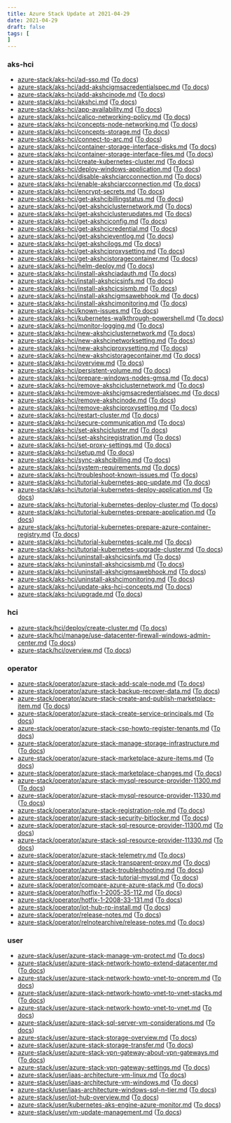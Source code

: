 ```yaml
---
title: Azure Stack Update at 2021-04-29
date: 2021-04-29
draft: false
tags: [
]
---
```


### aks-hci
- [azure-stack/aks-hci/ad-sso.md](https://github.com/MicrosoftDocs/azure-stack-docs/compare/fd90f81..5d9514f#diff-5e9e11f4b728ddf21be71cd17214069a53e0f86e86e102fbac474af0163bd72e) ([To docs](https://docs.microsoft.com/en-us/azure-stack/aks-hci/ad-sso?WT.mc_id=AZ-MVP-5003408))
- [azure-stack/aks-hci/add-akshcigmsacredentialspec.md](https://github.com/MicrosoftDocs/azure-stack-docs/compare/fd90f81..5d9514f#diff-b706be522b175b8bb2f3e3814773f61a9c201fd6669f599c85949719ba4a9065) ([To docs](https://docs.microsoft.com/en-us/azure-stack/aks-hci/add-akshcigmsacredentialspec?WT.mc_id=AZ-MVP-5003408))
- [azure-stack/aks-hci/add-akshcinode.md](https://github.com/MicrosoftDocs/azure-stack-docs/compare/fd90f81..5d9514f#diff-cb702e0e332e7e1cc09c2072c68e5f4bfc274faa4ab4a0d924276e3d9a0b77cd) ([To docs](https://docs.microsoft.com/en-us/azure-stack/aks-hci/add-akshcinode?WT.mc_id=AZ-MVP-5003408))
- [azure-stack/aks-hci/akshci.md](https://github.com/MicrosoftDocs/azure-stack-docs/compare/fd90f81..5d9514f#diff-cd1a56a03e648223e23ddc0ae62e5c841d6d149dd53238f6059d131558ffefc4) ([To docs](https://docs.microsoft.com/en-us/azure-stack/aks-hci/akshci?WT.mc_id=AZ-MVP-5003408))
- [azure-stack/aks-hci/app-availability.md](https://github.com/MicrosoftDocs/azure-stack-docs/compare/fd90f81..5d9514f#diff-8ca5de5f4e35a32c38df3fb85301342c56adf53b5adb6e4b8b1f4840bff6a51a) ([To docs](https://docs.microsoft.com/en-us/azure-stack/aks-hci/app-availability?WT.mc_id=AZ-MVP-5003408))
- [azure-stack/aks-hci/calico-networking-policy.md](https://github.com/MicrosoftDocs/azure-stack-docs/compare/fd90f81..5d9514f#diff-21d25c5b054f0739c4da43275353848ccdaa026e74d2c86d6fc5ce5b78526dfa) ([To docs](https://docs.microsoft.com/en-us/azure-stack/aks-hci/calico-networking-policy?WT.mc_id=AZ-MVP-5003408))
- [azure-stack/aks-hci/concepts-node-networking.md](https://github.com/MicrosoftDocs/azure-stack-docs/compare/fd90f81..5d9514f#diff-8a7ba6f30ad1961105d8c15d1197f0d164eaf71cb0aa9b626ed385477dbe27d7) ([To docs](https://docs.microsoft.com/en-us/azure-stack/aks-hci/concepts-node-networking?WT.mc_id=AZ-MVP-5003408))
- [azure-stack/aks-hci/concepts-storage.md](https://github.com/MicrosoftDocs/azure-stack-docs/compare/fd90f81..5d9514f#diff-ccd25b784ec454debee51fb011d968aca3a59c14b548d5753267cfa5480b0711) ([To docs](https://docs.microsoft.com/en-us/azure-stack/aks-hci/concepts-storage?WT.mc_id=AZ-MVP-5003408))
- [azure-stack/aks-hci/connect-to-arc.md](https://github.com/MicrosoftDocs/azure-stack-docs/compare/fd90f81..5d9514f#diff-cbc813049896dd8a0c7eceebc6a71477d0a7918a038d709bbda8c761645d8601) ([To docs](https://docs.microsoft.com/en-us/azure-stack/aks-hci/connect-to-arc?WT.mc_id=AZ-MVP-5003408))
- [azure-stack/aks-hci/container-storage-interface-disks.md](https://github.com/MicrosoftDocs/azure-stack-docs/compare/fd90f81..5d9514f#diff-c5d27f01da28748377b8b613543d0c3dab613b9b4f237d17f4c6a2ff022165ca) ([To docs](https://docs.microsoft.com/en-us/azure-stack/aks-hci/container-storage-interface-disks?WT.mc_id=AZ-MVP-5003408))
- [azure-stack/aks-hci/container-storage-interface-files.md](https://github.com/MicrosoftDocs/azure-stack-docs/compare/fd90f81..5d9514f#diff-5f6a4d0a849f8264755e0df9852c1f3a55952d9ba6f9d26adf10942a9cbdadff) ([To docs](https://docs.microsoft.com/en-us/azure-stack/aks-hci/container-storage-interface-files?WT.mc_id=AZ-MVP-5003408))
- [azure-stack/aks-hci/create-kubernetes-cluster.md](https://github.com/MicrosoftDocs/azure-stack-docs/compare/fd90f81..5d9514f#diff-0df5e60c977e0c8ce0e5378668e5ad333b7181707187b40e8a54a48f3d26802d) ([To docs](https://docs.microsoft.com/en-us/azure-stack/aks-hci/create-kubernetes-cluster?WT.mc_id=AZ-MVP-5003408))
- [azure-stack/aks-hci/deploy-windows-application.md](https://github.com/MicrosoftDocs/azure-stack-docs/compare/fd90f81..5d9514f#diff-770d530c79a6ff05050b30e070815228ee806fca67db385e51ad049dfe89c1a0) ([To docs](https://docs.microsoft.com/en-us/azure-stack/aks-hci/deploy-windows-application?WT.mc_id=AZ-MVP-5003408))
- [azure-stack/aks-hci/disable-akshciarcconnection.md](https://github.com/MicrosoftDocs/azure-stack-docs/compare/fd90f81..5d9514f#diff-b849b3d3549a74eee71a11630a57f6fa6c1b2cddc922eb802299302b47e5d652) ([To docs](https://docs.microsoft.com/en-us/azure-stack/aks-hci/disable-akshciarcconnection?WT.mc_id=AZ-MVP-5003408))
- [azure-stack/aks-hci/enable-akshciarcconnection.md](https://github.com/MicrosoftDocs/azure-stack-docs/compare/fd90f81..5d9514f#diff-0f20c91cb2594a842ede10228e729fae5feb12544f9c519662a22ff63cfe3682) ([To docs](https://docs.microsoft.com/en-us/azure-stack/aks-hci/enable-akshciarcconnection?WT.mc_id=AZ-MVP-5003408))
- [azure-stack/aks-hci/encrypt-secrets.md](https://github.com/MicrosoftDocs/azure-stack-docs/compare/fd90f81..5d9514f#diff-138e88db62a3c53d4376b2417e6d7562ce6fb6bc4bd0af0f073353dd6247da74) ([To docs](https://docs.microsoft.com/en-us/azure-stack/aks-hci/encrypt-secrets?WT.mc_id=AZ-MVP-5003408))
- [azure-stack/aks-hci/get-akshcibillingstatus.md](https://github.com/MicrosoftDocs/azure-stack-docs/compare/fd90f81..5d9514f#diff-4dbaf6c21ae25079ffc6b866b9ec81d365ff945c4295cf7cb660ea8ae6d0e9ea) ([To docs](https://docs.microsoft.com/en-us/azure-stack/aks-hci/get-akshcibillingstatus?WT.mc_id=AZ-MVP-5003408))
- [azure-stack/aks-hci/get-akshciclusternetwork.md](https://github.com/MicrosoftDocs/azure-stack-docs/compare/fd90f81..5d9514f#diff-20edb8219f244b591bd970e3c1783d09acdf4fa7b83a3d3cb34690e4e36ce489) ([To docs](https://docs.microsoft.com/en-us/azure-stack/aks-hci/get-akshciclusternetwork?WT.mc_id=AZ-MVP-5003408))
- [azure-stack/aks-hci/get-akshciclusterupdates.md](https://github.com/MicrosoftDocs/azure-stack-docs/compare/fd90f81..5d9514f#diff-97f999cb7bea946380cf3e2cc950d90a5c1710aa2bcb08346efa92bb92d987d3) ([To docs](https://docs.microsoft.com/en-us/azure-stack/aks-hci/get-akshciclusterupdates?WT.mc_id=AZ-MVP-5003408))
- [azure-stack/aks-hci/get-akshciconfig.md](https://github.com/MicrosoftDocs/azure-stack-docs/compare/fd90f81..5d9514f#diff-59641959cdc88e6ef7558955d4f30dbc4c1559d3eed06523cac0f15db8931114) ([To docs](https://docs.microsoft.com/en-us/azure-stack/aks-hci/get-akshciconfig?WT.mc_id=AZ-MVP-5003408))
- [azure-stack/aks-hci/get-akshcicredential.md](https://github.com/MicrosoftDocs/azure-stack-docs/compare/fd90f81..5d9514f#diff-cfeb0695493e62179ce1451e9838642ae6e174120bce382a9797f82ab2eac8ee) ([To docs](https://docs.microsoft.com/en-us/azure-stack/aks-hci/get-akshcicredential?WT.mc_id=AZ-MVP-5003408))
- [azure-stack/aks-hci/get-akshcieventlog.md](https://github.com/MicrosoftDocs/azure-stack-docs/compare/fd90f81..5d9514f#diff-a38761ebdec7b0e97648f4efe9e0756d161417d47c807173a4bbbafd3f12aa51) ([To docs](https://docs.microsoft.com/en-us/azure-stack/aks-hci/get-akshcieventlog?WT.mc_id=AZ-MVP-5003408))
- [azure-stack/aks-hci/get-akshcilogs.md](https://github.com/MicrosoftDocs/azure-stack-docs/compare/fd90f81..5d9514f#diff-34f9ed6487c685c5b8b1d0b8cfe97553e75721e817b754308cd130d5c31eb63e) ([To docs](https://docs.microsoft.com/en-us/azure-stack/aks-hci/get-akshcilogs?WT.mc_id=AZ-MVP-5003408))
- [azure-stack/aks-hci/get-akshciproxysetting.md](https://github.com/MicrosoftDocs/azure-stack-docs/compare/fd90f81..5d9514f#diff-d16f2a4276e0e48dc4a798697acb629ea5918ca737323c775bedee75352184c1) ([To docs](https://docs.microsoft.com/en-us/azure-stack/aks-hci/get-akshciproxysetting?WT.mc_id=AZ-MVP-5003408))
- [azure-stack/aks-hci/get-akshcistoragecontainer.md](https://github.com/MicrosoftDocs/azure-stack-docs/compare/fd90f81..5d9514f#diff-e176537373cf848c91e859c26ca0378be8e96c9ccd49f9ba4fe00162848d9be1) ([To docs](https://docs.microsoft.com/en-us/azure-stack/aks-hci/get-akshcistoragecontainer?WT.mc_id=AZ-MVP-5003408))
- [azure-stack/aks-hci/helm-deploy.md](https://github.com/MicrosoftDocs/azure-stack-docs/compare/fd90f81..5d9514f#diff-9ac8fb8797ca52ac5cec660767c21a14627e668967493474e817411b0f61dc12) ([To docs](https://docs.microsoft.com/en-us/azure-stack/aks-hci/helm-deploy?WT.mc_id=AZ-MVP-5003408))
- [azure-stack/aks-hci/install-akshciadauth.md](https://github.com/MicrosoftDocs/azure-stack-docs/compare/fd90f81..5d9514f#diff-88c5dd3ddbb833d156268451bcb99b06f2aa660957a1f69c02c89a48459a9c7f) ([To docs](https://docs.microsoft.com/en-us/azure-stack/aks-hci/install-akshciadauth?WT.mc_id=AZ-MVP-5003408))
- [azure-stack/aks-hci/install-akshcicsinfs.md](https://github.com/MicrosoftDocs/azure-stack-docs/compare/fd90f81..5d9514f#diff-d4601126e8a39130a193e11d6d45969ec008307337611b98604dc08db428a4f3) ([To docs](https://docs.microsoft.com/en-us/azure-stack/aks-hci/install-akshcicsinfs?WT.mc_id=AZ-MVP-5003408))
- [azure-stack/aks-hci/install-akshcicsismb.md](https://github.com/MicrosoftDocs/azure-stack-docs/compare/fd90f81..5d9514f#diff-f41fe84531ef2d2ff7990098df85178f4dcc3e503d4dd4a74ae33a5ae7026c82) ([To docs](https://docs.microsoft.com/en-us/azure-stack/aks-hci/install-akshcicsismb?WT.mc_id=AZ-MVP-5003408))
- [azure-stack/aks-hci/install-akshcigmsawebhook.md](https://github.com/MicrosoftDocs/azure-stack-docs/compare/fd90f81..5d9514f#diff-7e1a1b94802b982c0444a41302996060a16df07f0df0cad60655671aebad8d48) ([To docs](https://docs.microsoft.com/en-us/azure-stack/aks-hci/install-akshcigmsawebhook?WT.mc_id=AZ-MVP-5003408))
- [azure-stack/aks-hci/install-akshcimonitoring.md](https://github.com/MicrosoftDocs/azure-stack-docs/compare/fd90f81..5d9514f#diff-7cff1db4b323100961cbc2fc28b6b45c2a40cc02afc93a44e27c70960a1fbe90) ([To docs](https://docs.microsoft.com/en-us/azure-stack/aks-hci/install-akshcimonitoring?WT.mc_id=AZ-MVP-5003408))
- [azure-stack/aks-hci/known-issues.md](https://github.com/MicrosoftDocs/azure-stack-docs/compare/fd90f81..5d9514f#diff-e00b956cb45bb3826604a92a9bbd59978c16d6e6f01b2f9afe9da0fb9441d5d6) ([To docs](https://docs.microsoft.com/en-us/azure-stack/aks-hci/known-issues?WT.mc_id=AZ-MVP-5003408))
- [azure-stack/aks-hci/kubernetes-walkthrough-powershell.md](https://github.com/MicrosoftDocs/azure-stack-docs/compare/fd90f81..5d9514f#diff-eba8a2a9e2a4988628778e1e03b08cf6c3fedd14541926c70e5ec527a659f979) ([To docs](https://docs.microsoft.com/en-us/azure-stack/aks-hci/kubernetes-walkthrough-powershell?WT.mc_id=AZ-MVP-5003408))
- [azure-stack/aks-hci/monitor-logging.md](https://github.com/MicrosoftDocs/azure-stack-docs/compare/fd90f81..5d9514f#diff-4024a260d22501e89b22bed3ae78eb7d238cd8306b49f0ef5a64b15e4aebbdf5) ([To docs](https://docs.microsoft.com/en-us/azure-stack/aks-hci/monitor-logging?WT.mc_id=AZ-MVP-5003408))
- [azure-stack/aks-hci/new-akshciclusternetwork.md](https://github.com/MicrosoftDocs/azure-stack-docs/compare/fd90f81..5d9514f#diff-58b6f240e971eb3520f271f970cbdda940880ac867c41a5d013f12a04e60034a) ([To docs](https://docs.microsoft.com/en-us/azure-stack/aks-hci/new-akshciclusternetwork?WT.mc_id=AZ-MVP-5003408))
- [azure-stack/aks-hci/new-akshcinetworksetting.md](https://github.com/MicrosoftDocs/azure-stack-docs/compare/fd90f81..5d9514f#diff-375fe40684ce54fea93a0b465894579447b36a98e2a1c279bac27138895480bb) ([To docs](https://docs.microsoft.com/en-us/azure-stack/aks-hci/new-akshcinetworksetting?WT.mc_id=AZ-MVP-5003408))
- [azure-stack/aks-hci/new-akshciproxysetting.md](https://github.com/MicrosoftDocs/azure-stack-docs/compare/fd90f81..5d9514f#diff-0cf1f800012adb27b0420ee8bbf277166e3fbc4aebd9b0ba6e3426498b01e8c2) ([To docs](https://docs.microsoft.com/en-us/azure-stack/aks-hci/new-akshciproxysetting?WT.mc_id=AZ-MVP-5003408))
- [azure-stack/aks-hci/new-akshcistoragecontainer.md](https://github.com/MicrosoftDocs/azure-stack-docs/compare/fd90f81..5d9514f#diff-cf8df3e8811daa07ffdc9dd3f087c4179f25384ee4c94a6ee3c82cb6c7d5927f) ([To docs](https://docs.microsoft.com/en-us/azure-stack/aks-hci/new-akshcistoragecontainer?WT.mc_id=AZ-MVP-5003408))
- [azure-stack/aks-hci/overview.md](https://github.com/MicrosoftDocs/azure-stack-docs/compare/fd90f81..5d9514f#diff-1f5cbdd32969a5fad4a7dff44593ba234e2900ee4bfeb954448829ffc5218c3f) ([To docs](https://docs.microsoft.com/en-us/azure-stack/aks-hci/overview?WT.mc_id=AZ-MVP-5003408))
- [azure-stack/aks-hci/persistent-volume.md](https://github.com/MicrosoftDocs/azure-stack-docs/compare/fd90f81..5d9514f#diff-b13f09d6661b9bb20de91a7359c7d98f0cae0f54679d647d6b9eed8e13235499) ([To docs](https://docs.microsoft.com/en-us/azure-stack/aks-hci/persistent-volume?WT.mc_id=AZ-MVP-5003408))
- [azure-stack/aks-hci/prepare-windows-nodes-gmsa.md](https://github.com/MicrosoftDocs/azure-stack-docs/compare/fd90f81..5d9514f#diff-233b056f9617adc3446859861f895571c5621ce9acac274881a00c6ca9f0dbda) ([To docs](https://docs.microsoft.com/en-us/azure-stack/aks-hci/prepare-windows-nodes-gmsa?WT.mc_id=AZ-MVP-5003408))
- [azure-stack/aks-hci/remove-akshciclusternetwork.md](https://github.com/MicrosoftDocs/azure-stack-docs/compare/fd90f81..5d9514f#diff-6fbce34df8bf26bba312fa0045119b91a5ccd9a738339ca02eba835fdada1f44) ([To docs](https://docs.microsoft.com/en-us/azure-stack/aks-hci/remove-akshciclusternetwork?WT.mc_id=AZ-MVP-5003408))
- [azure-stack/aks-hci/remove-akshcigmsacredentialspec.md](https://github.com/MicrosoftDocs/azure-stack-docs/compare/fd90f81..5d9514f#diff-6c2baf9c3d58ebc2e3fbd2d76004c47c3f5d12ee4056918ed819f393891a9944) ([To docs](https://docs.microsoft.com/en-us/azure-stack/aks-hci/remove-akshcigmsacredentialspec?WT.mc_id=AZ-MVP-5003408))
- [azure-stack/aks-hci/remove-akshcinode.md](https://github.com/MicrosoftDocs/azure-stack-docs/compare/fd90f81..5d9514f#diff-e51759ffaf89f410145c0be8338aca22aa236e9baa4ae1a0740f12aef21bc01a) ([To docs](https://docs.microsoft.com/en-us/azure-stack/aks-hci/remove-akshcinode?WT.mc_id=AZ-MVP-5003408))
- [azure-stack/aks-hci/remove-akshciproxysetting.md](https://github.com/MicrosoftDocs/azure-stack-docs/compare/fd90f81..5d9514f#diff-a61342daff28cf004dea2180501e6c84518c0c5195aff083d6e40110a113a811) ([To docs](https://docs.microsoft.com/en-us/azure-stack/aks-hci/remove-akshciproxysetting?WT.mc_id=AZ-MVP-5003408))
- [azure-stack/aks-hci/restart-cluster.md](https://github.com/MicrosoftDocs/azure-stack-docs/compare/fd90f81..5d9514f#diff-d009480ead746aab6f5fa78d8459f709ee9a020b6411794500d821f2608bb343) ([To docs](https://docs.microsoft.com/en-us/azure-stack/aks-hci/restart-cluster?WT.mc_id=AZ-MVP-5003408))
- [azure-stack/aks-hci/secure-communication.md](https://github.com/MicrosoftDocs/azure-stack-docs/compare/fd90f81..5d9514f#diff-1cb5441c7175b00292858173e6c035b63d0e0a8b7b6f940f34307c7a73c8967f) ([To docs](https://docs.microsoft.com/en-us/azure-stack/aks-hci/secure-communication?WT.mc_id=AZ-MVP-5003408))
- [azure-stack/aks-hci/set-akshcicluster.md](https://github.com/MicrosoftDocs/azure-stack-docs/compare/fd90f81..5d9514f#diff-c1bd6de29e37de5c2f8747eda35c7090ab9b8a2cf1b9f3212b56259ed136a39c) ([To docs](https://docs.microsoft.com/en-us/azure-stack/aks-hci/set-akshcicluster?WT.mc_id=AZ-MVP-5003408))
- [azure-stack/aks-hci/set-akshciregistration.md](https://github.com/MicrosoftDocs/azure-stack-docs/compare/fd90f81..5d9514f#diff-b8c23dac45df735f1c82242dc70ce95edb039bcf6307640436e9b371272a5a41) ([To docs](https://docs.microsoft.com/en-us/azure-stack/aks-hci/set-akshciregistration?WT.mc_id=AZ-MVP-5003408))
- [azure-stack/aks-hci/set-proxy-settings.md](https://github.com/MicrosoftDocs/azure-stack-docs/compare/fd90f81..5d9514f#diff-f652fcb2d22b99053253d6c7769ad099e276f63d06e151aae4e9700d90d91ad9) ([To docs](https://docs.microsoft.com/en-us/azure-stack/aks-hci/set-proxy-settings?WT.mc_id=AZ-MVP-5003408))
- [azure-stack/aks-hci/setup.md](https://github.com/MicrosoftDocs/azure-stack-docs/compare/fd90f81..5d9514f#diff-13a99e57de471487c039a05963b12d183009416cc62ef6d7c9584276500b6825) ([To docs](https://docs.microsoft.com/en-us/azure-stack/aks-hci/setup?WT.mc_id=AZ-MVP-5003408))
- [azure-stack/aks-hci/sync-akshcibilling.md](https://github.com/MicrosoftDocs/azure-stack-docs/compare/fd90f81..5d9514f#diff-cfb64a5056c29d3837a4949481b24cff2e220264785a7724623c14112f889919) ([To docs](https://docs.microsoft.com/en-us/azure-stack/aks-hci/sync-akshcibilling?WT.mc_id=AZ-MVP-5003408))
- [azure-stack/aks-hci/system-requirements.md](https://github.com/MicrosoftDocs/azure-stack-docs/compare/fd90f81..5d9514f#diff-ba50499be817eb2123215138e8a48b68f2b28a008832befc2c79d07d2e31e1c4) ([To docs](https://docs.microsoft.com/en-us/azure-stack/aks-hci/system-requirements?WT.mc_id=AZ-MVP-5003408))
- [azure-stack/aks-hci/troubleshoot-known-issues.md](https://github.com/MicrosoftDocs/azure-stack-docs/compare/fd90f81..5d9514f#diff-f0ce419f8ee04f45befd0d7496aa5d1a6b65a2ed7f843d181ad4727969683372) ([To docs](https://docs.microsoft.com/en-us/azure-stack/aks-hci/troubleshoot-known-issues?WT.mc_id=AZ-MVP-5003408))
- [azure-stack/aks-hci/tutorial-kubernetes-app-update.md](https://github.com/MicrosoftDocs/azure-stack-docs/compare/fd90f81..5d9514f#diff-9643c8e547ab05e423eb04775b3771000cd271a7bbf91d417259286a1e8d3ba6) ([To docs](https://docs.microsoft.com/en-us/azure-stack/aks-hci/tutorial-kubernetes-app-update?WT.mc_id=AZ-MVP-5003408))
- [azure-stack/aks-hci/tutorial-kubernetes-deploy-application.md](https://github.com/MicrosoftDocs/azure-stack-docs/compare/fd90f81..5d9514f#diff-f7c171c8e64d111fa5c0388faa82c63e80ac61d9a85e7e37885930b4522f8114) ([To docs](https://docs.microsoft.com/en-us/azure-stack/aks-hci/tutorial-kubernetes-deploy-application?WT.mc_id=AZ-MVP-5003408))
- [azure-stack/aks-hci/tutorial-kubernetes-deploy-cluster.md](https://github.com/MicrosoftDocs/azure-stack-docs/compare/fd90f81..5d9514f#diff-59d8c80fc8943a9ffb56afa71a8209d8ec22c235c755d03358ab90ca924b6554) ([To docs](https://docs.microsoft.com/en-us/azure-stack/aks-hci/tutorial-kubernetes-deploy-cluster?WT.mc_id=AZ-MVP-5003408))
- [azure-stack/aks-hci/tutorial-kubernetes-prepare-application.md](https://github.com/MicrosoftDocs/azure-stack-docs/compare/fd90f81..5d9514f#diff-9528621786b3991396b826ac9cc8378b915256efae4cc701e9d39bf027de9204) ([To docs](https://docs.microsoft.com/en-us/azure-stack/aks-hci/tutorial-kubernetes-prepare-application?WT.mc_id=AZ-MVP-5003408))
- [azure-stack/aks-hci/tutorial-kubernetes-prepare-azure-container-registry.md](https://github.com/MicrosoftDocs/azure-stack-docs/compare/fd90f81..5d9514f#diff-a6061569a212744db5de8eb77833d8efbdbd9d0252771f0ff14a878edbe34b1f) ([To docs](https://docs.microsoft.com/en-us/azure-stack/aks-hci/tutorial-kubernetes-prepare-azure-container-registry?WT.mc_id=AZ-MVP-5003408))
- [azure-stack/aks-hci/tutorial-kubernetes-scale.md](https://github.com/MicrosoftDocs/azure-stack-docs/compare/fd90f81..5d9514f#diff-4308a47147136ea7f02927509386ea2d0bb4d222118142c6977b21295cb6db3f) ([To docs](https://docs.microsoft.com/en-us/azure-stack/aks-hci/tutorial-kubernetes-scale?WT.mc_id=AZ-MVP-5003408))
- [azure-stack/aks-hci/tutorial-kubernetes-upgrade-cluster.md](https://github.com/MicrosoftDocs/azure-stack-docs/compare/fd90f81..5d9514f#diff-08a77cc0442d217906b86894b7a274cd90522d9c57cb0f78ae66437ae577c14b) ([To docs](https://docs.microsoft.com/en-us/azure-stack/aks-hci/tutorial-kubernetes-upgrade-cluster?WT.mc_id=AZ-MVP-5003408))
- [azure-stack/aks-hci/uninstall-akshcicsinfs.md](https://github.com/MicrosoftDocs/azure-stack-docs/compare/fd90f81..5d9514f#diff-edd0e35fa24c2a58b6c5d16be868d1268c5211b3ddf2d5d5625ee4364b5a2fe6) ([To docs](https://docs.microsoft.com/en-us/azure-stack/aks-hci/uninstall-akshcicsinfs?WT.mc_id=AZ-MVP-5003408))
- [azure-stack/aks-hci/uninstall-akshcicsismb.md](https://github.com/MicrosoftDocs/azure-stack-docs/compare/fd90f81..5d9514f#diff-a25f729795067173efc4b5d393918021afb014634db18db50c6224780723b556) ([To docs](https://docs.microsoft.com/en-us/azure-stack/aks-hci/uninstall-akshcicsismb?WT.mc_id=AZ-MVP-5003408))
- [azure-stack/aks-hci/uninstall-akshcigmsawebhook.md](https://github.com/MicrosoftDocs/azure-stack-docs/compare/fd90f81..5d9514f#diff-7255a9891f04bcd4ff5e3c5bed5f5ad58f6a9743345d38603cea9fadcb287787) ([To docs](https://docs.microsoft.com/en-us/azure-stack/aks-hci/uninstall-akshcigmsawebhook?WT.mc_id=AZ-MVP-5003408))
- [azure-stack/aks-hci/uninstall-akshcimonitoring.md](https://github.com/MicrosoftDocs/azure-stack-docs/compare/fd90f81..5d9514f#diff-08177ade91c2979e4ca2ad04f17471938c0f29d707c6f9f1da2db3562162bed2) ([To docs](https://docs.microsoft.com/en-us/azure-stack/aks-hci/uninstall-akshcimonitoring?WT.mc_id=AZ-MVP-5003408))
- [azure-stack/aks-hci/update-aks-hci-concepts.md](https://github.com/MicrosoftDocs/azure-stack-docs/compare/fd90f81..5d9514f#diff-4e3b0fdddcc12720a619505ffa92d50ca3eac8351c542dc1af1e2fcf592a8e31) ([To docs](https://docs.microsoft.com/en-us/azure-stack/aks-hci/update-aks-hci-concepts?WT.mc_id=AZ-MVP-5003408))
- [azure-stack/aks-hci/upgrade.md](https://github.com/MicrosoftDocs/azure-stack-docs/compare/fd90f81..5d9514f#diff-6e5bfcaf372bfdc3c5060628cbcc0c0abe057e01e35a6bce0f7431018d5dd4d8) ([To docs](https://docs.microsoft.com/en-us/azure-stack/aks-hci/upgrade?WT.mc_id=AZ-MVP-5003408))
    
### hci
- [azure-stack/hci/deploy/create-cluster.md](https://github.com/MicrosoftDocs/azure-stack-docs/compare/fd90f81..5d9514f#diff-2ecf308c634813758aecc17770ff275ec7c20bad184782c9d1818b31f08c0738) ([To docs](https://docs.microsoft.com/en-us/azure-stack/hci/deploy/create-cluster?WT.mc_id=AZ-MVP-5003408))
- [azure-stack/hci/manage/use-datacenter-firewall-windows-admin-center.md](https://github.com/MicrosoftDocs/azure-stack-docs/compare/fd90f81..5d9514f#diff-5572c5ae5cb508c995806624193a33982de6aaabd999be489b8fa262c82097ef) ([To docs](https://docs.microsoft.com/en-us/azure-stack/hci/manage/use-datacenter-firewall-windows-admin-center?WT.mc_id=AZ-MVP-5003408))
- [azure-stack/hci/overview.md](https://github.com/MicrosoftDocs/azure-stack-docs/compare/fd90f81..5d9514f#diff-f9fba30337eb93bcd65be05863564a1d90430459bc6fd283f6b335f7c0141703) ([To docs](https://docs.microsoft.com/en-us/azure-stack/hci/overview?WT.mc_id=AZ-MVP-5003408))
    
### operator
- [azure-stack/operator/azure-stack-add-scale-node.md](https://github.com/MicrosoftDocs/azure-stack-docs/compare/fd90f81..5d9514f#diff-9c1f92819b49abdb7e5f215d0d8acb822af225b264f0fbf32cc48eb75ea06aeb) ([To docs](https://docs.microsoft.com/en-us/azure-stack/operator/azure-stack-add-scale-node?WT.mc_id=AZ-MVP-5003408))
- [azure-stack/operator/azure-stack-backup-recover-data.md](https://github.com/MicrosoftDocs/azure-stack-docs/compare/fd90f81..5d9514f#diff-94ca7616c1e50d3b4607097541db115f0c39cff09d08ef94105a5ebe296114c4) ([To docs](https://docs.microsoft.com/en-us/azure-stack/operator/azure-stack-backup-recover-data?WT.mc_id=AZ-MVP-5003408))
- [azure-stack/operator/azure-stack-create-and-publish-marketplace-item.md](https://github.com/MicrosoftDocs/azure-stack-docs/compare/fd90f81..5d9514f#diff-b2b9660510b859639880c78cb1eb773630fa8d37f91a90b918c438c558bb237b) ([To docs](https://docs.microsoft.com/en-us/azure-stack/operator/azure-stack-create-and-publish-marketplace-item?WT.mc_id=AZ-MVP-5003408))
- [azure-stack/operator/azure-stack-create-service-principals.md](https://github.com/MicrosoftDocs/azure-stack-docs/compare/fd90f81..5d9514f#diff-75e367402365142da405ce242641022843792d47954d8cb9180b57857dc92095) ([To docs](https://docs.microsoft.com/en-us/azure-stack/operator/azure-stack-create-service-principals?WT.mc_id=AZ-MVP-5003408))
- [azure-stack/operator/azure-stack-csp-howto-register-tenants.md](https://github.com/MicrosoftDocs/azure-stack-docs/compare/fd90f81..5d9514f#diff-9e645433a76d743231a8d186f48d551d12bb7c47c3a0f912fb96bbda188b5ed9) ([To docs](https://docs.microsoft.com/en-us/azure-stack/operator/azure-stack-csp-howto-register-tenants?WT.mc_id=AZ-MVP-5003408))
- [azure-stack/operator/azure-stack-manage-storage-infrastructure.md](https://github.com/MicrosoftDocs/azure-stack-docs/compare/fd90f81..5d9514f#diff-47fc8d61335f830c05b8a00d537e09722ac5a020d986a4a8a3cd6ececa4b478d) ([To docs](https://docs.microsoft.com/en-us/azure-stack/operator/azure-stack-manage-storage-infrastructure?WT.mc_id=AZ-MVP-5003408))
- [azure-stack/operator/azure-stack-marketplace-azure-items.md](https://github.com/MicrosoftDocs/azure-stack-docs/compare/fd90f81..5d9514f#diff-d5241d81a422f9275be8dd79ca95cc76b41f2a0e00f4f9c3eac9b3333ad8a433) ([To docs](https://docs.microsoft.com/en-us/azure-stack/operator/azure-stack-marketplace-azure-items?WT.mc_id=AZ-MVP-5003408))
- [azure-stack/operator/azure-stack-marketplace-changes.md](https://github.com/MicrosoftDocs/azure-stack-docs/compare/fd90f81..5d9514f#diff-471325223eebf8193c2a64481b18fc7485b63810e7406b3570e8d1fb0f67eed3) ([To docs](https://docs.microsoft.com/en-us/azure-stack/operator/azure-stack-marketplace-changes?WT.mc_id=AZ-MVP-5003408))
- [azure-stack/operator/azure-stack-mysql-resource-provider-11300.md](https://github.com/MicrosoftDocs/azure-stack-docs/compare/fd90f81..5d9514f#diff-21913ebbeeff5ecf33eb197327f732afcc7d2c49b1ab0207b0c678b356c7d882) ([To docs](https://docs.microsoft.com/en-us/azure-stack/operator/azure-stack-mysql-resource-provider-11300?WT.mc_id=AZ-MVP-5003408))
- [azure-stack/operator/azure-stack-mysql-resource-provider-11330.md](https://github.com/MicrosoftDocs/azure-stack-docs/compare/fd90f81..5d9514f#diff-22c15ca7c5c472f25725877406a1cee774c812f07d4060c994aca275748f36ec) ([To docs](https://docs.microsoft.com/en-us/azure-stack/operator/azure-stack-mysql-resource-provider-11330?WT.mc_id=AZ-MVP-5003408))
- [azure-stack/operator/azure-stack-registration-role.md](https://github.com/MicrosoftDocs/azure-stack-docs/compare/fd90f81..5d9514f#diff-95ed185be22be1045641407394124978193ef3f0b195c22aed5258e4ef5b84fd) ([To docs](https://docs.microsoft.com/en-us/azure-stack/operator/azure-stack-registration-role?WT.mc_id=AZ-MVP-5003408))
- [azure-stack/operator/azure-stack-security-bitlocker.md](https://github.com/MicrosoftDocs/azure-stack-docs/compare/fd90f81..5d9514f#diff-2e797825be6508d6aafddd4f57fe292950dc440ecad809953ff825082fb5d84e) ([To docs](https://docs.microsoft.com/en-us/azure-stack/operator/azure-stack-security-bitlocker?WT.mc_id=AZ-MVP-5003408))
- [azure-stack/operator/azure-stack-sql-resource-provider-11300.md](https://github.com/MicrosoftDocs/azure-stack-docs/compare/fd90f81..5d9514f#diff-7a1c8494b7c0368f3120aff8a674da760c3bde3acb02a41603bfb1e35cfa63f0) ([To docs](https://docs.microsoft.com/en-us/azure-stack/operator/azure-stack-sql-resource-provider-11300?WT.mc_id=AZ-MVP-5003408))
- [azure-stack/operator/azure-stack-sql-resource-provider-11330.md](https://github.com/MicrosoftDocs/azure-stack-docs/compare/fd90f81..5d9514f#diff-b9ccf44bb879d46f597bcb4eff3c3f3b6506307a16113f5de6686db818b3a15c) ([To docs](https://docs.microsoft.com/en-us/azure-stack/operator/azure-stack-sql-resource-provider-11330?WT.mc_id=AZ-MVP-5003408))
- [azure-stack/operator/azure-stack-telemetry.md](https://github.com/MicrosoftDocs/azure-stack-docs/compare/fd90f81..5d9514f#diff-dd92968f768e809e6cd44d07ea565f2935cf698e939a1fd5f552e371cbc81bd3) ([To docs](https://docs.microsoft.com/en-us/azure-stack/operator/azure-stack-telemetry?WT.mc_id=AZ-MVP-5003408))
- [azure-stack/operator/azure-stack-transparent-proxy.md](https://github.com/MicrosoftDocs/azure-stack-docs/compare/fd90f81..5d9514f#diff-9e12e4452d91d1239db41f8e4d58f57d59a68a67910d0f9c27f07a725268e473) ([To docs](https://docs.microsoft.com/en-us/azure-stack/operator/azure-stack-transparent-proxy?WT.mc_id=AZ-MVP-5003408))
- [azure-stack/operator/azure-stack-troubleshooting.md](https://github.com/MicrosoftDocs/azure-stack-docs/compare/fd90f81..5d9514f#diff-7155c25104ccbe84842a1af6631c9ece17dbb1e5f5e0610c1b10f4064c99439c) ([To docs](https://docs.microsoft.com/en-us/azure-stack/operator/azure-stack-troubleshooting?WT.mc_id=AZ-MVP-5003408))
- [azure-stack/operator/azure-stack-tutorial-mysql.md](https://github.com/MicrosoftDocs/azure-stack-docs/compare/fd90f81..5d9514f#diff-fccec747781392d51cc1408eb96774298f3215b9775c50bfda9968d89e2f5308) ([To docs](https://docs.microsoft.com/en-us/azure-stack/operator/azure-stack-tutorial-mysql?WT.mc_id=AZ-MVP-5003408))
- [azure-stack/operator/compare-azure-azure-stack.md](https://github.com/MicrosoftDocs/azure-stack-docs/compare/fd90f81..5d9514f#diff-9c14658ba8d6cab14d58418d3d779fe57f2a696734bd149782ba609aa9325412) ([To docs](https://docs.microsoft.com/en-us/azure-stack/operator/compare-azure-azure-stack?WT.mc_id=AZ-MVP-5003408))
- [azure-stack/operator/hotfix-1-2005-35-112.md](https://github.com/MicrosoftDocs/azure-stack-docs/compare/fd90f81..5d9514f#diff-1223375bebcfabd82fbcd21b06df4d90cfe8ad49cdb6ce1b70ba7a5a219c69ba) ([To docs](https://docs.microsoft.com/en-us/azure-stack/operator/hotfix-1-2005-35-112?WT.mc_id=AZ-MVP-5003408))
- [azure-stack/operator/hotfix-1-2008-33-131.md](https://github.com/MicrosoftDocs/azure-stack-docs/compare/fd90f81..5d9514f#diff-411b651913bf85bb6297736d268346e223d808703169d10e37faaa72e8830a44) ([To docs](https://docs.microsoft.com/en-us/azure-stack/operator/hotfix-1-2008-33-131?WT.mc_id=AZ-MVP-5003408))
- [azure-stack/operator/iot-hub-rp-install.md](https://github.com/MicrosoftDocs/azure-stack-docs/compare/fd90f81..5d9514f#diff-fcf24be8fb44107fbfa81ea1555d7206097705a668dca0e2759a1b2c60a05e98) ([To docs](https://docs.microsoft.com/en-us/azure-stack/operator/iot-hub-rp-install?WT.mc_id=AZ-MVP-5003408))
- [azure-stack/operator/release-notes.md](https://github.com/MicrosoftDocs/azure-stack-docs/compare/fd90f81..5d9514f#diff-2135bea1e8ba86ced8f1132666bad8511311d8b2daf186e8f7bcee06513e1035) ([To docs](https://docs.microsoft.com/en-us/azure-stack/operator/release-notes?WT.mc_id=AZ-MVP-5003408))
- [azure-stack/operator/relnotearchive/release-notes.md](https://github.com/MicrosoftDocs/azure-stack-docs/compare/fd90f81..5d9514f#diff-cbdbebf6b6aa2e6fa42dea4aafb46cef6e210d7aed22ef62d604f71662f555ca) ([To docs](https://docs.microsoft.com/en-us/azure-stack/operator/relnotearchive/release-notes?WT.mc_id=AZ-MVP-5003408))
    
### user
- [azure-stack/user/azure-stack-manage-vm-protect.md](https://github.com/MicrosoftDocs/azure-stack-docs/compare/fd90f81..5d9514f#diff-4396df5e8a2813dccee1b54530e493927baba068f65767afaafce43470d8e652) ([To docs](https://docs.microsoft.com/en-us/azure-stack/user/azure-stack-manage-vm-protect?WT.mc_id=AZ-MVP-5003408))
- [azure-stack/user/azure-stack-network-howto-extend-datacenter.md](https://github.com/MicrosoftDocs/azure-stack-docs/compare/fd90f81..5d9514f#diff-c09d1883d5362466e89756ee26eb6f84350f1fb42a9eb77ebf8db7fe88e17653) ([To docs](https://docs.microsoft.com/en-us/azure-stack/user/azure-stack-network-howto-extend-datacenter?WT.mc_id=AZ-MVP-5003408))
- [azure-stack/user/azure-stack-network-howto-vnet-to-onprem.md](https://github.com/MicrosoftDocs/azure-stack-docs/compare/fd90f81..5d9514f#diff-29adc55aec82335e8534719a66e956f1ffc6eb62c0498973de0d77ab89997596) ([To docs](https://docs.microsoft.com/en-us/azure-stack/user/azure-stack-network-howto-vnet-to-onprem?WT.mc_id=AZ-MVP-5003408))
- [azure-stack/user/azure-stack-network-howto-vnet-to-vnet-stacks.md](https://github.com/MicrosoftDocs/azure-stack-docs/compare/fd90f81..5d9514f#diff-b80de60803b1b5f857a53b2da9ecace4799fb840c51085035e9cb485f674cec9) ([To docs](https://docs.microsoft.com/en-us/azure-stack/user/azure-stack-network-howto-vnet-to-vnet-stacks?WT.mc_id=AZ-MVP-5003408))
- [azure-stack/user/azure-stack-network-howto-vnet-to-vnet.md](https://github.com/MicrosoftDocs/azure-stack-docs/compare/fd90f81..5d9514f#diff-4b9332b931bf1707b334322f2d832d6b1136c771bffc6eacd8b672c795865a68) ([To docs](https://docs.microsoft.com/en-us/azure-stack/user/azure-stack-network-howto-vnet-to-vnet?WT.mc_id=AZ-MVP-5003408))
- [azure-stack/user/azure-stack-sql-server-vm-considerations.md](https://github.com/MicrosoftDocs/azure-stack-docs/compare/fd90f81..5d9514f#diff-27d7073fe718a8cc86d17d8b8b602e4060a4a8b7e556a177caf8607b1cfc03cb) ([To docs](https://docs.microsoft.com/en-us/azure-stack/user/azure-stack-sql-server-vm-considerations?WT.mc_id=AZ-MVP-5003408))
- [azure-stack/user/azure-stack-storage-overview.md](https://github.com/MicrosoftDocs/azure-stack-docs/compare/fd90f81..5d9514f#diff-701a8d81aa1de8bf0b62420f786b2c4d5cb3eba61ef26e6dc48acf2c77c20d8d) ([To docs](https://docs.microsoft.com/en-us/azure-stack/user/azure-stack-storage-overview?WT.mc_id=AZ-MVP-5003408))
- [azure-stack/user/azure-stack-storage-transfer.md](https://github.com/MicrosoftDocs/azure-stack-docs/compare/fd90f81..5d9514f#diff-26efeb9d03291a3a99c034d39b3bbbeb7178e8c348210a015e2d5dcbef4c1f29) ([To docs](https://docs.microsoft.com/en-us/azure-stack/user/azure-stack-storage-transfer?WT.mc_id=AZ-MVP-5003408))
- [azure-stack/user/azure-stack-vpn-gateway-about-vpn-gateways.md](https://github.com/MicrosoftDocs/azure-stack-docs/compare/fd90f81..5d9514f#diff-d963ee932e44957f559f08c17906b959a7c8bd38fa0c0fce008f7648146b1b9b) ([To docs](https://docs.microsoft.com/en-us/azure-stack/user/azure-stack-vpn-gateway-about-vpn-gateways?WT.mc_id=AZ-MVP-5003408))
- [azure-stack/user/azure-stack-vpn-gateway-settings.md](https://github.com/MicrosoftDocs/azure-stack-docs/compare/fd90f81..5d9514f#diff-6b281e78cbd580c0e6cbf81d598efeda8a118bae28ccddbfbf28eca88a568a78) ([To docs](https://docs.microsoft.com/en-us/azure-stack/user/azure-stack-vpn-gateway-settings?WT.mc_id=AZ-MVP-5003408))
- [azure-stack/user/iaas-architecture-vm-linux.md](https://github.com/MicrosoftDocs/azure-stack-docs/compare/fd90f81..5d9514f#diff-0cee6be2e986a1197dfb0bb40ca8c903078983ec8ea93b00d64a48bea9061ac4) ([To docs](https://docs.microsoft.com/en-us/azure-stack/user/iaas-architecture-vm-linux?WT.mc_id=AZ-MVP-5003408))
- [azure-stack/user/iaas-architecture-vm-windows.md](https://github.com/MicrosoftDocs/azure-stack-docs/compare/fd90f81..5d9514f#diff-7df61ff5d97fd23841d27519b67ec3c9b9011397ea932e6db9b36881770c4e9f) ([To docs](https://docs.microsoft.com/en-us/azure-stack/user/iaas-architecture-vm-windows?WT.mc_id=AZ-MVP-5003408))
- [azure-stack/user/iaas-architecture-windows-sql-n-tier.md](https://github.com/MicrosoftDocs/azure-stack-docs/compare/fd90f81..5d9514f#diff-9f988acd155f768b2c07748b4b26371877a682f30dcd961982510e244e680acf) ([To docs](https://docs.microsoft.com/en-us/azure-stack/user/iaas-architecture-windows-sql-n-tier?WT.mc_id=AZ-MVP-5003408))
- [azure-stack/user/iot-hub-overview.md](https://github.com/MicrosoftDocs/azure-stack-docs/compare/fd90f81..5d9514f#diff-915a2e30ca250a456326073a417f28a6c11131182d686ac07702a3a2b6230b27) ([To docs](https://docs.microsoft.com/en-us/azure-stack/user/iot-hub-overview?WT.mc_id=AZ-MVP-5003408))
- [azure-stack/user/kubernetes-aks-engine-azure-monitor.md](https://github.com/MicrosoftDocs/azure-stack-docs/compare/fd90f81..5d9514f#diff-aef897ae0e6752fd562b0cd7ee35ce221bf828694347205b9eeef9c035cd991a) ([To docs](https://docs.microsoft.com/en-us/azure-stack/user/kubernetes-aks-engine-azure-monitor?WT.mc_id=AZ-MVP-5003408))
- [azure-stack/user/vm-update-management.md](https://github.com/MicrosoftDocs/azure-stack-docs/compare/fd90f81..5d9514f#diff-fdb401566deea6e349c6e959e3fac48899cddf9a1c534fbb701cedbc652fa8ac) ([To docs](https://docs.microsoft.com/en-us/azure-stack/user/vm-update-management?WT.mc_id=AZ-MVP-5003408))
    
